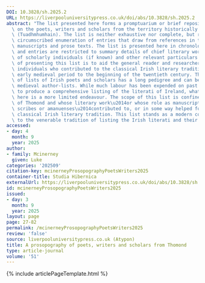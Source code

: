 ```yaml
---
DOI: 10.3828/sh.2025.2
URL: https://liverpooluniversitypress.co.uk/doi/abs/10.3828/sh.2025.2
abstract: "The list presented here forms a promptuarium or brief repository of detail\
  \ on the poets, writers and scholars from the territory historically known as Thomond\
  \ (Tuadhmhumhain). The list is neither exhaustive nor complete, but rather is a\
  \ circumscribed enumeration of entries that draw from references in the annals,\
  \ manuscripts and prose texts. The list is presented here in chronological form\
  \ and entries are restricted to summary details of chief literary works, the location\
  \ of scholarly individuals (if known) and other relevant particulars. The purpose\
  \ of presenting this list is to aid the general reader and researcher alike in identifying\
  \ individuals who contributed to the classical Irish literary tradition from the\
  \ early medieval period to the beginning of the twentieth century. The compilation\
  \ of lists of Irish poets and scholars has a long pedigree and can be traced to\
  \ medieval author-lists. While much labour has been expended on past endeavours\
  \ to produce a comprehensive listing of the literati of Ireland, what is attempted\
  \ here is a more limited endeavour. The scope of this list is confined to the literati\
  \ of Thomond and whose literary work\u2014or whose role as manuscript custodians,\
  \ scribes or amanuenses\u2014contributed to, or in some way helped forward, the\
  \ classical Irish literary tradition. This list stands as a modern contribution\
  \ to the venerable tradition of listing the Irish literati and their works."
accessed:
- day: 4
  month: 9
  year: 2025
author:
- family: Mcinerney
  given: Luke
categories: '202509'
citation-key: mcinerneyProsopographyPoetsWriters2025
container-title: Studia Hibernica
externalUrl: https://liverpooluniversitypress.co.uk/doi/abs/10.3828/sh.2025.2
id: mcinerneyProsopographyPoetsWriters2025
issued:
- day: 3
  month: 9
  year: 2025
layout: page
page: 27-82
permalink: /mcinerneyProsopographyPoetsWriters2025
review: 'false'
source: liverpooluniversitypress.co.uk (Atypon)
title: A prosopography of poets, writers and scholars from Thomond
type: article-journal
volume: '51'
---
```

{% include articlePageTemplate.html %}